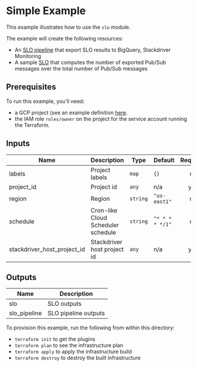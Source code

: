 # Simple Example

This example illustrates how to use the `slo` module.

The example will create the following resources:

- An [SLO pipeline](../../modules/slo-pipeline) that export SLO results to BigQuery, Stackdriver Monitoring
- A sample [SLO](../../modules/slo) that computes the number of exported Pub/Sub messages over the total number of Pub/Sub messages

## Prerequisites

To run this example, you'll need:

- a GCP project (see an example definition [here](../../test/setup/main.tf).
- the IAM role `roles/owner` on the project for the service account running the Terraform.


<!-- BEGINNING OF PRE-COMMIT-TERRAFORM DOCS HOOK -->
## Inputs

| Name | Description | Type | Default | Required |
|------|-------------|------|---------|:--------:|
| labels | Project labels | `map` | `{}` | no |
| project\_id | Project id | `any` | n/a | yes |
| region | Region | `string` | `"us-east1"` | no |
| schedule | Cron-like Cloud Scheduler schedule | `string` | `"* * * * */1"` | no |
| stackdriver\_host\_project\_id | Stackdriver host project id | `any` | n/a | yes |

## Outputs

| Name | Description |
|------|-------------|
| slo | SLO outputs |
| slo\_pipeline | SLO pipeline outputs |

<!-- END OF PRE-COMMIT-TERRAFORM DOCS HOOK -->

To provision this example, run the following from within this directory:
- `terraform init` to get the plugins
- `terraform plan` to see the infrastructure plan
- `terraform apply` to apply the infrastructure build
- `terraform destroy` to destroy the built infrastructure
